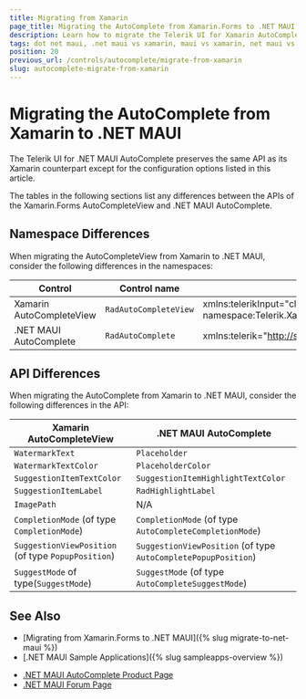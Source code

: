 ```yaml
---
title: Migrating from Xamarin
page_title: Migrating the AutoComplete from Xamarin.Forms to .NET MAUI
description: Learn how to migrate the Telerik UI for Xamarin AutoCompleteView to the Telerik UI for .NET MAUI AutoComplete by updating the namespaces and the incompatible NuGet packages.
tags: dot net maui, .net maui vs xamarin, maui vs xamarin, net maui vs xamarin, migration, xamarin.forms
position: 20
previous_url: /controls/autocomplete/migrate-from-xamarin
slug: autocomplete-migrate-from-xamarin
---
```


# Migrating the AutoComplete from Xamarin to .NET MAUI

The Telerik UI for .NET MAUI AutoComplete preserves the same API as its Xamarin counterpart except for the configuration options listed in this article.

The tables in the following sections list any differences between the APIs of the Xamarin.Forms AutoCompleteView and .NET MAUI AutoComplete.

## Namespace Differences

When migrating the AutoCompleteView from Xamarin to .NET MAUI, consider the following differences in the namespaces:

| Control | Control name | XAML Namespcace | C# Namespace|
| --------------- | --------------- | --------------- | --------------- |
| Xamarin AutoCompleteView | `RadAutoCompleteView` | xmlns:telerikInput="clr-namespace:Telerik.XamarinForms.Input;assembly=Telerik.XamarinForms.Input" | using Telerik.XamarinForms.Input; |
| .NET MAUI AutoComplete | `RadAutoComplete` | xmlns:telerik="http://schemas.telerik.com/2022/xaml/maui" | using Telerik.Maui.Controls; |

## API Differences

When migrating the AutoComplete from Xamarin to .NET MAUI, consider the following differences in the API:

| Xamarin AutoCompleteView | .NET MAUI AutoComplete |
| ------------- | --------------- |
| `WatermarkText` | `Placeholder` |
| `WatermarkTextColor` | `PlaceholderColor` |
| `SuggestionItemTextColor` | `SuggestionItemHighlightTextColor` |
| `SuggestionItemLabel` | `RadHighlightLabel` |
| `ImagePath` | N/A |
| `CompletionMode` (of type `CompletionMode`) | `CompletionMode` (of type `AutoCompleteCompletionMode`) |
| `SuggestionViewPosition` (of type `PopupPosition`) | `SuggestionViewPosition` (of type `AutoCompletePopupPosition`) |
| `SuggestMode` of type(`SuggestMode`) | `SuggestMode` (of type `AutoCompleteSuggestMode`) |

## See Also

* [Migrating from Xamarin.Forms to .NET MAUI]({% slug migrate-to-net-maui %})
* [.NET MAUI Sample Applications]({% slug sampleapps-overview %})
- [.NET MAUI AutoComplete Product Page](https://www.telerik.com/maui-ui/autocomplete)
- [.NET MAUI Forum Page](https://www.telerik.com/forums/maui?tagId=1853)

